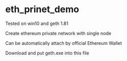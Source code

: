 # eth_prinet_demo

Tested on win10 and geth 1.81

Create ethereum private network with single node

Can be automatically attach by official Ethereum Wallet

Download and put geth.exe into this file
